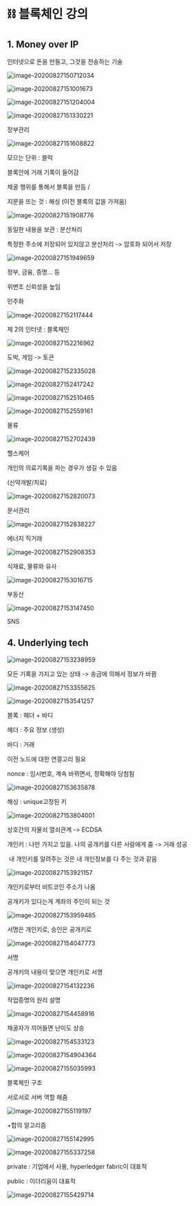 # :chains: 블록체인 강의

## 1. Money over IP

인터넷으로 돈을 만들고, 그것을 전송하는 기술

![image-20200827150712034](C:\Users\multicampus\AppData\Roaming\Typora\typora-user-images\image-20200827150712034.png)

![image-20200827151001673](C:\Users\multicampus\AppData\Roaming\Typora\typora-user-images\image-20200827151001673.png)

![image-20200827151204004](C:\Users\multicampus\AppData\Roaming\Typora\typora-user-images\image-20200827151204004.png)

![image-20200827151330221](C:\Users\multicampus\AppData\Roaming\Typora\typora-user-images\image-20200827151330221.png)

장부관리

![image-20200827151608822](C:\Users\multicampus\AppData\Roaming\Typora\typora-user-images\image-20200827151608822.png)

모으는 단위 : 블럭

블록안에 거래 기록이 들어감

채굴 행위를 통해서 블록을 만듬 / 

지문을 뜨는 것 : 해싱 (이전 블록의 값을 가져옴)

![image-20200827151908776](C:\Users\multicampus\AppData\Roaming\Typora\typora-user-images\image-20200827151908776.png)

동일한 내용을 보관 : 분산처리

특정한 주소에 저장되어 있지않고 분산처리 -> 암호화 되어서 저장

![image-20200827151949659](C:\Users\multicampus\AppData\Roaming\Typora\typora-user-images\image-20200827151949659.png)

정부, 금융, 증명... 등

위변조 신뢰성을 높임

민주화

![image-20200827152117444](C:\Users\multicampus\AppData\Roaming\Typora\typora-user-images\image-20200827152117444.png)

제 2의 인터넷 : 블록체인

![image-20200827152216962](C:\Users\multicampus\AppData\Roaming\Typora\typora-user-images\image-20200827152216962.png)

도박, 게임 -> 토큰

![image-20200827152335028](C:\Users\multicampus\AppData\Roaming\Typora\typora-user-images\image-20200827152335028.png)

![image-20200827152417242](C:\Users\multicampus\AppData\Roaming\Typora\typora-user-images\image-20200827152417242.png)

![image-20200827152510465](C:\Users\multicampus\AppData\Roaming\Typora\typora-user-images\image-20200827152510465.png)

![image-20200827152559161](C:\Users\multicampus\AppData\Roaming\Typora\typora-user-images\image-20200827152559161.png)

물류

![image-20200827152702439](C:\Users\multicampus\AppData\Roaming\Typora\typora-user-images\image-20200827152702439.png)

헬스케어

개인의 의료기록을 파는 경우가 생길 수 있음

(신약개발/치료)

![image-20200827152820073](C:\Users\multicampus\AppData\Roaming\Typora\typora-user-images\image-20200827152820073.png)

문서관리

![image-20200827152838227](C:\Users\multicampus\AppData\Roaming\Typora\typora-user-images\image-20200827152838227.png)

에너지 직거래

![image-20200827152908353](C:\Users\multicampus\AppData\Roaming\Typora\typora-user-images\image-20200827152908353.png)

식재료, 물류와 유사

![image-20200827153016715](C:\Users\multicampus\AppData\Roaming\Typora\typora-user-images\image-20200827153016715.png)

부동산

![image-20200827153147450](C:\Users\multicampus\AppData\Roaming\Typora\typora-user-images\image-20200827153147450.png)

SNS

## 4. Underlying tech

![image-20200827153238959](C:\Users\multicampus\AppData\Roaming\Typora\typora-user-images\image-20200827153238959.png)

모든 기록을 가지고 있는 상태 -> 송금에 의해서 정보가 바뀜

![image-20200827153355625](C:\Users\multicampus\AppData\Roaming\Typora\typora-user-images\image-20200827153355625.png)

![image-20200827153541257](C:\Users\multicampus\AppData\Roaming\Typora\typora-user-images\image-20200827153541257.png)

블록 : 헤더 + 바디

헤더 : 주요 정보 (생성)

바디 : 거래

이전 노드에 대한 연결고리 필요

nonce : 임시번호, 계속 바뀌면서, 정확해야 당첨됨

![image-20200827153635878](C:\Users\multicampus\AppData\Roaming\Typora\typora-user-images\image-20200827153635878.png)

해싱 : unique고정된 키

![image-20200827153804001](C:\Users\multicampus\AppData\Roaming\Typora\typora-user-images\image-20200827153804001.png)

상호간의 자물쇠 열쇠관계 -> ECDSA

개인키 : 나만 가지고 있음. 나의 공개키를 다른 사람에게 줌 -> 거래 성공

​				내 개인키를 알려주는 것은 내 개인정보를 다 주는 것과 같음

![image-20200827153921157](C:\Users\multicampus\AppData\Roaming\Typora\typora-user-images\image-20200827153921157.png)

개인키로부터 비트코인 주소가 나옴

공개키가 있다는게 계좌의 주인이 되는 것

![image-20200827153959485](C:\Users\multicampus\AppData\Roaming\Typora\typora-user-images\image-20200827153959485.png)

서명은 개인키로, 승인은 공개키로

![image-20200827154047773](C:\Users\multicampus\AppData\Roaming\Typora\typora-user-images\image-20200827154047773.png)

서명

공개키의 내용이 맞으면 개인키로 서명

![image-20200827154132236](C:\Users\multicampus\AppData\Roaming\Typora\typora-user-images\image-20200827154132236.png)

작업증명의 원리 설명

![image-20200827154458916](C:\Users\multicampus\AppData\Roaming\Typora\typora-user-images\image-20200827154458916.png)

채굴자가 끼어들면 난이도 상승

![image-20200827154533123](C:\Users\multicampus\AppData\Roaming\Typora\typora-user-images\image-20200827154533123.png)

![image-20200827154904364](C:\Users\multicampus\AppData\Roaming\Typora\typora-user-images\image-20200827154904364.png)

![image-20200827155035993](C:\Users\multicampus\AppData\Roaming\Typora\typora-user-images\image-20200827155035993.png)

블록체인 구조

서로서로 서버 역할 해줌

![image-20200827155119197](C:\Users\multicampus\AppData\Roaming\Typora\typora-user-images\image-20200827155119197.png)

+합의 알고리즘

![image-20200827155142995](C:\Users\multicampus\AppData\Roaming\Typora\typora-user-images\image-20200827155142995.png)

![image-20200827155337258](C:\Users\multicampus\AppData\Roaming\Typora\typora-user-images\image-20200827155337258.png)

private : 기업에서 사용, hyperledger fabric이 대표적

public : 이더리움이 대표적

![image-20200827155429714](C:\Users\multicampus\AppData\Roaming\Typora\typora-user-images\image-20200827155429714.png)